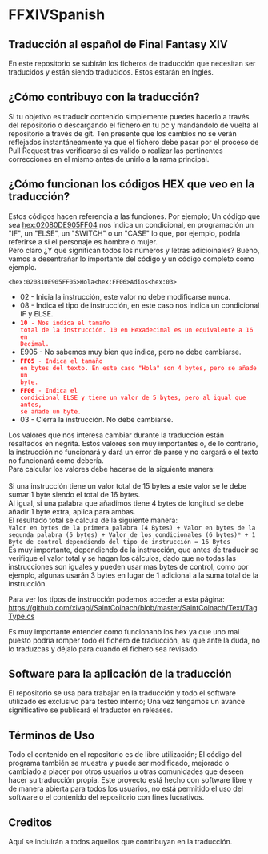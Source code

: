 # FFXIVSpanish

## Traducción al español de Final Fantasy XIV
En este repositorio se subirán los ficheros de traducción que necesitan ser traducidos y están siendo traducidos. Estos estarán en Inglés.<br/>

## ¿Cómo contribuyo con la traducción?
Si tu objetivo es traducir contenido simplemente puedes hacerlo a través del repositorio o descargando el fichero en tu pc y mandándolo de vuelta al repositorio a través de git. Ten presente que los cambios no se verán reflejados instantáneamente ya que el fichero debe pasar por el proceso de Pull Request tras verificarse si es válido o realizar las pertinentes correcciones en el mismo antes de unirlo a la rama principal.<br/>

## ¿Cómo funcionan los códigos HEX que veo en la traducción?
Estos códigos hacen referencia a las funciones. Por ejemplo; Un código que sea <hex:02080DE905FF04> nos indica un condicional, en programación un "IF", un "ELSE", un "SWITCH" o un "CASE" lo que, por ejemplo, podría referirse a si el personaje es hombre o mujer.<br/>
Pero claro ¿Y que significan todos los números y letras adicioinales? Bueno, vamos a desentrañar lo importante del código y un código completo como ejemplo.<br/>

```<hex:020810E905FF05>Hola<hex:FF06>Adios<hex:03>```<br/>
- 02 - Inicia la instrucción, este valor no debe modificarse nunca.<br/>
- 08 - Indica el tipo de instrucción, en este caso nos indica un condicional IF y ELSE.<br/>
- <code style="color : red">**10** - Nos indica el tamaño total de la instrucción. 10 en Hexadecimal es un equivalente a 16 en Decimal.</code><br/>
- E905 - No sabemos muy bien que indica, pero no debe cambiarse.<br/>
- <code style="color : red">**FF05** - Indica el tamaño en bytes del texto. En este caso "Hola" son 4 bytes, pero se añade un byte.</code><br/>
- <code style="color : red">**FF06** - Indica el condicional ELSE y tiene un valor de 5 bytes, pero al igual que antes, se añade un byte.</code><br/>
- 03 - Cierra la instrucción. No debe cambiarse.<br/>

Los valores que nos interesa cambiar durante la traducción están resaltados en negrita. Estos valores son muy importantes o, de lo contrario, la instrucción no funcionará y dará un error de parse y no cargará o el texto no funcionará como debería.<br/>
Para calcular los valores debe hacerse de la siguiente manera:<br/><br/>
Si una instrucción tiene un valor total de 15 bytes a este valor se le debe sumar 1 byte siendo el total de 16 bytes.<br/>
Al igual, si una palabra que añadimos tiene 4 bytes de longitud se debe añadir 1 byte extra, aplica para ambas.<br/>
El resultado total se calcula de la siguiente manera:<br/>
```Valor en bytes de la primera palabra (4 Bytes) + Valor en bytes de la segunda palabra (5 bytes) + Valor de los condicionales (6 bytes)* + 1 Byte de control dependiendo del tipo de instrucción = 16 Bytes```<br/>
Es muy importante, dependiendo de la instrucción, que antes de traducir se verifique el valor total y se hagan los cálculos, dado que no todas las instrucciones son iguales y pueden usar mas bytes de control, como por ejemplo, algunas usarán 3 bytes en lugar de 1 adicional a la suma total de la instrucción.<br/>

Para ver los tipos de instrucción podemos acceder a esta página: https://github.com/xivapi/SaintCoinach/blob/master/SaintCoinach/Text/TagType.cs<br/>

Es muy importante entender como funcionanb los hex ya que uno mal puesto podría romper todo el fichero de traducción, así que ante la duda, no lo traduzcas y déjalo para cuando el fichero sea revisado.<br/>

## Software para la aplicación de la traducción
El repositorio se usa para trabajar en la traducción y todo el software utilizado es exclusivo para testeo interno; Una vez tengamos un avance significativo se publicará el traductor en releases.

## Términos de Uso
Todo el contenido en el repositorio es de libre utilización; El código del programa también se muestra y puede ser modificado, mejorado o cambiado a placer por otros usuarios u otras comunidades que deseen hacer su traducción propia. Este proyecto está hecho con software libre y de manera abierta para todos los usuarios, no está permitido el uso del software o el contenido del repositorio con fines lucrativos.

## Creditos
Aquí se incluirán a todos aquellos que contribuyan en la traducción.
